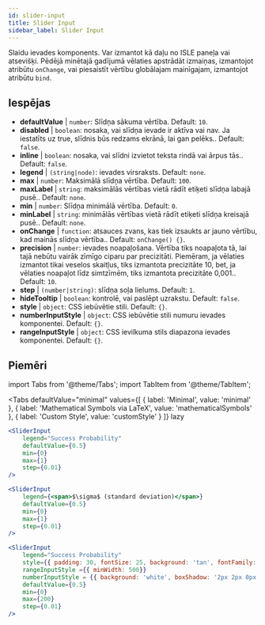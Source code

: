 ```yaml
---
id: slider-input
title: Slider Input
sidebar_label: Slider Input
---
```


Slaidu ievades komponents. Var izmantot kā daļu no ISLE paneļa vai atsevišķi. Pēdējā minētajā gadījumā vēlaties apstrādāt izmaiņas, izmantojot atribūtu `onChange`, vai piesaistīt vērtību globālajam mainīgajam, izmantojot atribūtu `bind`.

## Iespējas

* __defaultValue__ | `number`: Slīdņa sākuma vērtība. Default: `10`.
* __disabled__ | `boolean`: nosaka, vai slīdņa ievade ir aktīva vai nav. Ja iestatīts uz true, slīdnis būs redzams ekrānā, lai gan pelēks.. Default: `false`.
* __inline__ | `boolean`: nosaka, vai slīdni izvietot teksta rindā vai ārpus tās.. Default: `false`.
* __legend__ | `(string|node)`: ievades virsraksts. Default: `none`.
* __max__ | `number`: Maksimālā slīdņa vērtība. Default: `100`.
* __maxLabel__ | `string`: maksimālās vērtības vietā rādīt etiķeti slīdņa labajā pusē.. Default: `none`.
* __min__ | `number`: Slīdņa minimālā vērtība. Default: `0`.
* __minLabel__ | `string`: minimālās vērtības vietā rādīt etiķeti slīdņa kreisajā pusē.. Default: `none`.
* __onChange__ | `function`: atsauces zvans, kas tiek izsaukts ar jauno vērtību, kad mainās slīdņa vērtība.. Default: `onChange() {}`.
* __precision__ | `number`: ievades noapaļošana. Vērtība tiks noapaļota tā, lai tajā nebūtu vairāk zīmīgo ciparu par precizitāti. Piemēram, ja vēlaties izmantot tikai veselos skaitļus, tiks izmantota precizitāte 10, bet, ja vēlaties noapaļot līdz simtzīmēm, tiks izmantota precizitāte 0,001.. Default: `10`.
* __step__ | `(number|string)`: slīdņa soļa lielums. Default: `1`.
* __hideTooltip__ | `boolean`: kontrolē, vai paslēpt uzrakstu. Default: `false`.
* __style__ | `object`: CSS iebūvētie stili. Default: `{}`.
* __numberInputStyle__ | `object`: CSS iebūvētie stili numuru ievades komponentei. Default: `{}`.
* __rangeInputStyle__ | `object`: CSS ievilkuma stils diapazona ievades komponentei. Default: `{}`.


## Piemēri

import Tabs from '@theme/Tabs';
import TabItem from '@theme/TabItem';

<Tabs
    defaultValue="minimal"
    values={[
        { label: 'Minimal', value: 'minimal' },
        { label: 'Mathematical Symbols via LaTeX', value: 'mathematicalSymbols' },
        { label: 'Custom Style', value: 'customStyle' }
    ]}
    lazy
>

<TabItem value="minimal">

```jsx live
<SliderInput
    legend="Success Probability"
    defaultValue={0.5}
    min={0}
    max={1}
    step={0.01}
/>
```

</TabItem>

<TabItem value="mathematicalSymbols">

```jsx live
<SliderInput
    legend={<span>$\sigma$ (standard deviation)</span>}
    defaultValue={0.5}
    min={0}
    max={1}
    step={0.01}
/>
```

</TabItem>

<TabItem value="customStyle">

```jsx live
<SliderInput
    legend="Success Probability"
    style={{ padding: 30, fontSize: 25, background: 'tan', fontFamily: 'Georgia'}}
    rangeInputStyle ={{ minWidth: 500}}
    numberInputStyle = {{ background: 'white', boxShadow: '2px 2px 0px black'}}
    defaultValue={0.5}
    min={0}
    max={200}
    step={0.01}
/>
```

</TabItem>

</Tabs>
